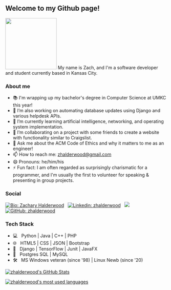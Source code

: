 ## Welcome to my Github page!
<img src="https://media.giphy.com/media/26xBukhJ0i8KXADYc/giphy.gif" width="160px">
My name is Zach, and I'm a software developer and student currently based in Kansas City. 

### About me

- 📚 I'm wrapping up my bachelor's degree in Computer Science at UMKC this year!
- 🔭 I’m also working on automating database updates using Django and various helpdesk APIs.
- 🌱 I’m currently learning artificial intelligence, networking, and operating system implementation.
- 👯 I’m collaborating on a project with some friends to create a website with functionality similar to Craigslist.
- 💬 Ask me about the ACM Code of Ethics and why it matters to me as an engineer!
- 📫 How to reach me: zhalderwood@gmail.com
- 😄 Pronouns: he/him/his
- ⚡ Fun fact: I am often regarded as surprisingly charismatic for a programmer, and I'm usually the first to volunteer for speaking & presenting in group projects.

### Social
[![Bio: Zachary Halderwood](https://img.shields.io/static/v1?&style=for-the-badge&logo=firefox-browser&logoColor=white&label=umkc.edu&message=Biography&color=brightgreen)](http://z.web.umkc.edu/zjuvz6/) &nbsp;
[![Linkedin: zhalderwood](https://img.shields.io/badge/-zhalderwood-blue?style=for-the-badge&logo=Linkedin&logoColor=white&link=https://www.linkedin.com/in/zhalderwood/)](https://www.linkedin.com/in/zhalderwood/) &nbsp;
![](https://visitor-badge.glitch.me/badge?&style=for-the-badge&page_id=zhalderwood.zhalderwood) &nbsp;
[![GitHub: zhalderwood](https://img.shields.io/github/followers/zhalderwood?label=follow&style=for-the-badge)](https://github.com/zhalderwood)

### Tech Stack
- 💻  &nbsp; Python | Java | C++ | PHP
- 🌐  &nbsp; HTML5 | CSS | JSON | Bootstrap
- 🧰  &nbsp; Django | TensorFlow | Junit | JavaFX
- 💾  &nbsp; Postgres SQL | MySQL
- 🛠️  &nbsp; MS Windows veteran (since '98) | Linux Newb (since '20)

[![zhalderwood's GitHub Stats](https://github-readme-stats.vercel.app/api?username=zhalderwood&show_icons=true&theme=calm)](https://github.com/zhalderwood)

[![zhalderwood's most used languages](https://github-readme-stats.vercel.app/api/top-langs/?username=zhalderwood&theme=calm)](https://github.com/zhalderwood)
